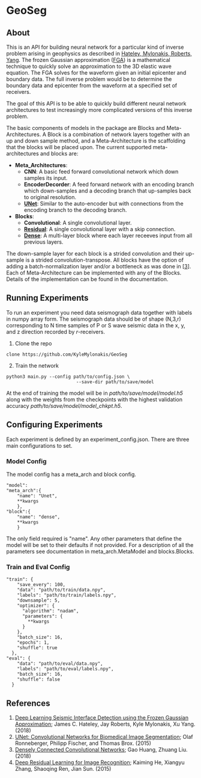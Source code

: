 # GeoSeg

## About

This is an API for building neural network for a particular kind of inverse problem arising in geophysics as described in [Hateley, Mylonakis, Roberts, Yang][1]. The frozen Gaussian approximation ([FGA][2]) is a mathematical technique to quickly solve an approximation to the 3D elastic wave equation. The FGA solves for the waveform given an initial epicenter and boundary data. The full inverse problem would be to determine the boundary data and epicenter from the waveform at a specified set of receivers.

The goal of this API is to be able to quickly build different neural network architectures to test increasingly more complicated versions of this inverse problem.

The basic components of models in the package are Blocks and Meta-Architectures. A Block is a combination of network layers  together with an up and down sample method, and a Meta-Architecture is the scaffolding that the blocks will be placed upon. The current supported meta-architectures and blocks are:

- **Meta_Architectures**: 
    - **CNN**: A basic feed forward convolutional network which down samples its input.
    - **EncoderDecorder**: A feed forward network with an encoding branch which down-samples and a decoding branch that up-samples back to original resolution. 
    - [**UNet**][2]: Similar to the auto-encoder but with connections from the encoding branch to the decoding branch. 
- **Blocks**: 
    - **Convolutional**: A single convolutional layer.
    - **[Residual][4]**: A single convolutional layer with a skip connection.
    - **[Dense][3]**: A multi-layer block where each layer receeves input from all previous layers.

The down-sample layer for each block is a strided convolution and their up-sample is a strided convolution-transpose. All blocks have the option of adding a batch-normalization layer and/or a bottleneck as was done in [[3]]. Each of Meta-Architecture can be implemented with any of the Blocks. Details of the implementation can be found in the documentation.

## Running Experiments

To run an experiment you need data seismograph data together with labels in numpy array form. The seismograph data should be of shape (N,3,r) corresponding to N time samples of P or S wave seismic data in the x, y, and z direction recorded by _r_-receivers. 

1. Clone the repo 
~~~
clone https://github.com/KyleMylonakis/GeoSeg
~~~

2. Train the network
~~~
python3 main.py --config path/to/config.json \ 
                          --save-dir path/to/save/model
~~~

At the end of training the model will be in _path/to/save/model/model.h5_ along with the weights from the checkpoints with the highest validation accuracy _path/to/save/model/model_chkpt.h5_.

## Configuring Experiments

Each experiment is defined by an experiment_config.json. There are three main configurations to set.

### Model Config
The model config has a meta_arch and block config. 

~~~
"model":
"meta_arch":{
    "name": "Unet",
    **kwargs   
    },
"block":{
    "name": "dense",
    **kwargs
    }
~~~

The only field required is "name". Any other parameters that define the model will be set to their defaults if not provided. For a description of all the parameters see documentation in meta_arch.MetaModel and blocks.Blocks.

### Train and Eval Config

~~~
"train": {
    "save_every": 100,
    "data": "path/to/train/data.npy",
    "labels": "path/to/train/labels.npy",
    "downsample": 5,
    "optimizer": {
      "algorithm": "nadam",
      "parameters": {
        **kwargs
      }
    },
    "batch_size": 16,
    "epochs": 1,
    "shuffle": true
  },
"eval": {
    "data": "path/to/eval/data.npy",
    "labels": "path/to/eval/labels.npy",
    "batch_size": 16,
    "shuffle": false
  }
~~~


## References
1. [Deep Learning Seismic Interface Detection using the Frozen Gaussian Approximation][1];
James C. Hateley, Jay Roberts, Kyle Mylonakis, Xu Yang. (2018)
2. [UNet: Convolutional Networks for Biomedical Image Segmentation][2]; Olaf Ronneberger, Philipp Fischer, and Thomas Brox. (2015)
3. [Densely Connected Convolutional Networks][3]; Gao Huang, Zhuang Liu. (2018)
4. [Deep Residual Learning for Image Recognition][4]; Kaiming He, Xiangyu Zhang, Shaoqing Ren, Jian Sun. (2015)

[1]: https://arxiv.org/abs/1810.06610
[2]: https://arxiv.org/pdf/1505.04597
[3]: https://arxiv.org/pdf/1608.06993
[4]: https://arxiv.org/pdf/1512.03385


